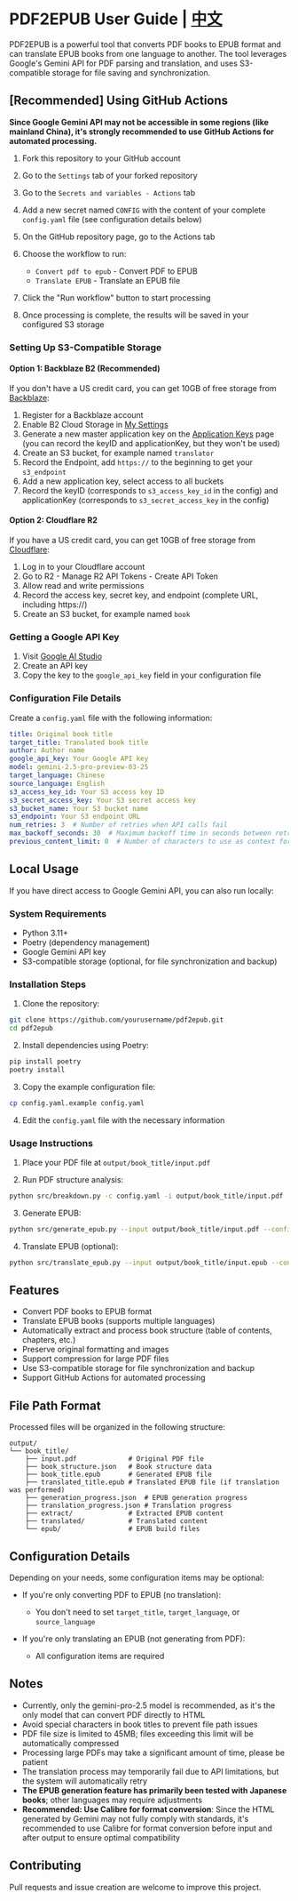 # PDF2EPUB User Guide | [中文](README.md)

PDF2EPUB is a powerful tool that converts PDF books to EPUB format and can translate EPUB books from one language to another. The tool leverages Google's Gemini API for PDF parsing and translation, and uses S3-compatible storage for file saving and synchronization.

## [Recommended] Using GitHub Actions

**Since Google Gemini API may not be accessible in some regions (like mainland China), it's strongly recommended to use GitHub Actions for automated processing.**

1. Fork this repository to your GitHub account

2. Go to the `Settings` tab of your forked repository

3. Go to the `Secrets and variables - Actions` tab

4. Add a new secret named `CONFIG` with the content of your complete `config.yaml` file (see configuration details below)

5. On the GitHub repository page, go to the Actions tab

6. Choose the workflow to run:
   - `Convert pdf to epub` - Convert PDF to EPUB
   - `Translate EPUB` - Translate an EPUB file

7. Click the "Run workflow" button to start processing

8. Once processing is complete, the results will be saved in your configured S3 storage

### Setting Up S3-Compatible Storage

#### Option 1: Backblaze B2 (Recommended)

If you don't have a US credit card, you can get 10GB of free storage from [Backblaze](https://www.backblaze.com/):

1. Register for a Backblaze account
2. Enable B2 Cloud Storage in [My Settings](https://secure.backblaze.com/account_settings.htm)
3. Generate a new master application key on the [Application Keys](https://secure.backblaze.com/app_keys.htm) page (you can record the keyID and applicationKey, but they won't be used)
4. Create an S3 bucket, for example named `translator`
5. Record the Endpoint, add `https://` to the beginning to get your `s3_endpoint`
6. Add a new application key, select access to all buckets
7. Record the keyID (corresponds to `s3_access_key_id` in the config) and applicationKey (corresponds to `s3_secret_access_key` in the config)

#### Option 2: Cloudflare R2

If you have a US credit card, you can get 10GB of free storage from [Cloudflare](https://developers.cloudflare.com/r2/):

1. Log in to your Cloudflare account
2. Go to R2 - Manage R2 API Tokens - Create API Token
3. Allow read and write permissions
4. Record the access key, secret key, and endpoint (complete URL, including https://)
5. Create an S3 bucket, for example named `book`

### Getting a Google API Key

1. Visit [Google AI Studio](https://makersuite.google.com/app/apikey)
2. Create an API key
3. Copy the key to the `google_api_key` field in your configuration file

### Configuration File Details

Create a `config.yaml` file with the following information:

```yaml
title: Original book title
target_title: Translated book title
author: Author name
google_api_key: Your Google API key
model: gemini-2.5-pro-preview-03-25
target_language: Chinese
source_language: English
s3_access_key_id: Your S3 access key ID
s3_secret_access_key: Your S3 secret access key
s3_bucket_name: Your S3 bucket name
s3_endpoint: Your S3 endpoint URL
num_retries: 3  # Number of retries when API calls fail
max_backoff_seconds: 30  # Maximum backoff time in seconds between retries
previous_content_limit: 0  # Number of characters to use as context for translation (0 means no context, can reduce token consumption)
```

## Local Usage

If you have direct access to Google Gemini API, you can also run locally:

### System Requirements

- Python 3.11+
- Poetry (dependency management)
- Google Gemini API key
- S3-compatible storage (optional, for file synchronization and backup)

### Installation Steps

1. Clone the repository:

```bash
git clone https://github.com/yourusername/pdf2epub.git
cd pdf2epub
```

2. Install dependencies using Poetry:

```bash
pip install poetry
poetry install
```

3. Copy the example configuration file:

```bash
cp config.yaml.example config.yaml
```

4. Edit the `config.yaml` file with the necessary information

### Usage Instructions

1. Place your PDF file at `output/book_title/input.pdf`

2. Run PDF structure analysis:

```bash
python src/breakdown.py -c config.yaml -i output/book_title/input.pdf
```

3. Generate EPUB:

```bash
python src/generate_epub.py --input output/book_title/input.pdf --config config.yaml
```

4. Translate EPUB (optional):

```bash
python src/translate_epub.py --input output/book_title/input.epub --config config.yaml
```

## Features

- Convert PDF books to EPUB format
- Translate EPUB books (supports multiple languages)
- Automatically extract and process book structure (table of contents, chapters, etc.)
- Preserve original formatting and images
- Support compression for large PDF files
- Use S3-compatible storage for file synchronization and backup
- Support GitHub Actions for automated processing

## File Path Format

Processed files will be organized in the following structure:

```
output/
└── book_title/
    ├── input.pdf             # Original PDF file
    ├── book_structure.json   # Book structure data
    ├── book_title.epub       # Generated EPUB file
    ├── translated_title.epub # Translated EPUB file (if translation was performed)
    ├── generation_progress.json  # EPUB generation progress
    ├── translation_progress.json # Translation progress
    ├── extract/              # Extracted EPUB content
    ├── translated/           # Translated content
    └── epub/                 # EPUB build files
```

## Configuration Details

Depending on your needs, some configuration items may be optional:

- If you're only converting PDF to EPUB (no translation):
  - You don't need to set `target_title`, `target_language`, or `source_language`
  
- If you're only translating an EPUB (not generating from PDF):
  - All configuration items are required

## Notes

- Currently, only the gemini-pro-2.5 model is recommended, as it's the only model that can convert PDF directly to HTML
- Avoid special characters in book titles to prevent file path issues
- PDF file size is limited to 45MB; files exceeding this limit will be automatically compressed
- Processing large PDFs may take a significant amount of time, please be patient
- The translation process may temporarily fail due to API limitations, but the system will automatically retry
- **The EPUB generation feature has primarily been tested with Japanese books**; other languages may require adjustments
- **Recommended: Use Calibre for format conversion**: Since the HTML generated by Gemini may not fully comply with standards, it's recommended to use Calibre for format conversion before input and after output to ensure optimal compatibility

## Contributing

Pull requests and issue creation are welcome to improve this project.
